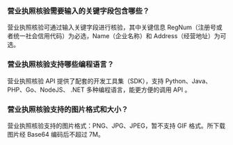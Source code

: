 ### 营业执照核验需要输入的关键字段包含哪些？
营业执照核验可通过输入关键字段进行核验，其中关键信息 RegNum（注册号或者统一社会信用代码）为必选，Name（企业名称）和 Address（经营地址）为可选。

### 营业执照核验支持哪些编程语言？
营业执照核验 API 提供了配套的开发工具集（SDK），支持 Python、Java、 PHP、Go、NodeJS、 .NET 多种编程语言，能更方便的调用 API 。

### 营业执照核验支持的图片格式和大小？
营业执照核验支持的图片格式：PNG、JPG、JPEG，暂不支持 GIF 格式。所下载图片经 Base64 编码后不超过 7M。

